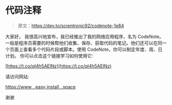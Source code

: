 # 代码注释

> 原文：<https://dev.to/scientronic92/codenote-1e84>

大家好，
我很高兴地宣布，我已经推出了我的网络应用程序，名为 CodeNote。
一般是程序员需要的时候帮他们收集、保存、获取代码的笔记。他们还可以在同一个页面上查看多个代码片段或脚本。使用 CodeNote，你可以制定年度、周、日计划。
你可以点击这个链接学习如何使用它:

[https://t.co/qI4h5AEINz](https://t.co/qI4h5AEINz)

请访问网站:

[https://www . easy install . space](https://www.easyinstall.space)

谢谢